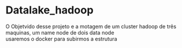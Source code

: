 # Datalake_hadoop

O Objetvido desse projeto e a motagem de um cluster hadoop de três maquinas, um name node de dois data node\
usaremos o docker para subirmos a estrutura 

